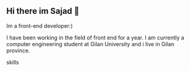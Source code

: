 ## Hi there im Sajad 👋

Im a front-end developer:)

I have been working in the field of front end for a year. I am currently a computer engineering student at Gilan University
and i live in Gilan province.

skills
